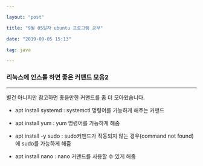 ```yaml
---

layout: "post"

title: "9월 05일자 ubuntu 프로그램 공부"

date: "2019-09-05 15:13"

tag: java

---
```


### 리눅스에 인스톨 하면 좋은 커맨드 모음2

---

별건 아니지만 참고하면 좋을만한 커맨드를 좀 더 모아왔습니다.

-	apt install systemd : systemctl 명령어를 가능하게 해주는 커맨드

-	apt install yum : yum 명령어를 가능하게 해줌

-	apt install -y sudo : sudo커맨드가 작동되지 않는 경우(command not found)에 sudo를 가능하게 해줌

-	apt install nano : nano 커맨드를 사용할 수 있게 해줌
